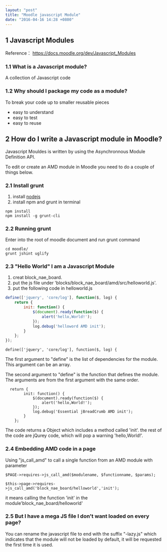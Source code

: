 ```yaml
---
layout: "post"
title: "Moodle javascript Module"
date: "2016-04-16 14:28 +0800"
---
```

## 1 Javascript Modules

Reference： https://docs.moodle.org/dev/Javascript_Modules

### 1.1 What is a Javascript module?

A collection of Javascript code

### 1.2 Why should I package my code as a module?

To break your code up to smaller reusable pieces

* easy to understand
* easy to test
* easy to reuse

## 2 How do I write a Javascript module in Moodle?

Javascript Mouldes is written by using the Asynchronnous Module Definition API.

To edit or create an AMD module in Moodle you need to do a couple of things below.

### 2.1 Install grunt

1. install [nodejs](https://nodejs.org/en/)
2. install npm and grunt in terminal

```
npm install
npm install -g grunt-cli
```


### 2.2 Running grunt

Enter into the root of moodle document and run grunt command

```
cd moodle/
grunt jshint uglify
```

### 2.3 "Hello World" I am a Javascript Module

1. creat block_nae_board.
2. put the js file under 'blocks/block_nae_board/amd/src/helloworld.js'.
3. put the following code in helloworld.js


```javascript
define(['jquery', 'core/log'], function($, log) {
    return {
        init: function() {
            $(document).ready(function($) {
                alert('hello,World!');
            });
            log.debug('helloword AMD init');
        }
    };
});
```
```
define(['jquery', 'core/log'], function($, log) {
```
The first argument to "define" is the list of dependencies for the module. This argument can be an array.

The second argument to "define" is the function that defines the module. The arguments are from the first argument with the same order.

```
  return {
        init: function() {
            $(document).ready(function($) {
                alert('hello,World!');
            });
            log.debug('Essential jBreadCrumb AMD init');
        }
    };
```

The code returns a Object which includes a method called 'init'. the rest of the code are jQurey code, which will pop a warning 'hello,World!'.



### 2.4 Embedding AMD code in a page

Using "js_call_amd" to call a single function from an AMD module with parameter
```
$PAGE->requires->js_call_amd($modulename, $functionname, $params);
```

```
$this->page->requires->js_call_amd('block_nae_board/helloworld','init');
```
it means calling the function 'init' in the module'block_nae_board/helloworld'

### 2.5 But I have a mega JS file I don't want loaded on every page?

You can rename the javascript file to end with the suffix "-lazy.js" which indicates that the module will not be loaded by default, it will be requested the first time it is used.
